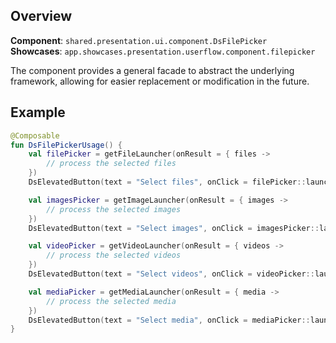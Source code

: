 ## Overview

**Component**: `shared.presentation.ui.component.DsFilePicker`  
**Showcases**: `app.showcases.presentation.userflow.component.filepicker`

The component provides a general facade to abstract the underlying framework, allowing for easier replacement or modification in the future.

## Example

```kotlin
@Composable
fun DsFilePickerUsage() {
    val filePicker = getFileLauncher(onResult = { files ->
        // process the selected files
    })
    DsElevatedButton(text = "Select files", onClick = filePicker::launch)

    val imagesPicker = getImageLauncher(onResult = { images ->
        // process the selected images
    })
    DsElevatedButton(text = "Select images", onClick = imagesPicker::launch)

    val videoPicker = getVideoLauncher(onResult = { videos ->
        // process the selected videos
    })
    DsElevatedButton(text = "Select videos", onClick = videoPicker::launch)

    val mediaPicker = getMediaLauncher(onResult = { media ->
        // process the selected media
    })
    DsElevatedButton(text = "Select media", onClick = mediaPicker::launch)
}
```